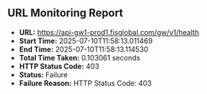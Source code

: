 ## URL Monitoring Report

- **URL:** https://api-gw1-prod1.fisglobal.com/gw/v1/health
- **Start Time:** 2025-07-10T11:58:13.011469
- **End Time:** 2025-07-10T11:58:13.114530
- **Total Time Taken:** 0.103061 seconds
- **HTTP Status Code:** 403
- **Status:** Failure
- **Failure Reason:** HTTP Status Code: 403
